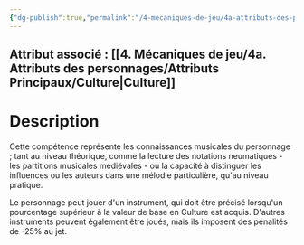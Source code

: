 ```yaml
---
{"dg-publish":true,"permalink":"/4-mecaniques-de-jeu/4a-attributs-des-personnages/competences/musique/"}
---
```



## Attribut associé : [[4. Mécaniques de jeu/4a. Attributs des personnages/Attributs Principaux/Culture\|Culture]] 

# Description

Cette compétence représente les connaissances musicales du personnage ; tant au niveau théorique, comme la lecture des notations neumatiques - les partitions musicales médiévales - ou la capacité à distinguer les influences ou les auteurs dans une mélodie particulière, qu'au niveau pratique. 

Le personnage peut jouer d'un instrument, qui doit être précisé lorsqu'un pourcentage supérieur à la valeur de base en Culture est acquis. D'autres instruments peuvent également être joués, mais ils imposent des pénalités de -25% au jet. 